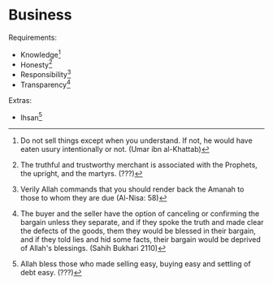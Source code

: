 # Business

Requirements:
* Knowledge[^knowledge]
* Honesty[^honesty]
* Responsibility[^amanah]
* Transparency[^transparency]

Extras:
* Ihsan[^ihsan]

[^knowledge]: Do not sell things except when you understand. If not, he would have eaten usury intentionally or not. (Umar ibn al-Khattab)

[^honesty]: The truthful and trustworthy merchant is associated with the Prophets, the upright, and the martyrs. (???)

[^amanah]: Verily Allah commands that you should render back the Amanah to those to whom they are due (Al-Nisa: 58)

[^ihsan]: Allah bless those who made selling easy, buying easy and settling of debt easy. (???)

[^transparency]: The buyer and the seller have the option of canceling or confirming the bargain unless they separate, and if they spoke the truth and made clear the defects of the goods, them they would be blessed in their bargain, and if they told lies and hid some facts, their bargain would be deprived of Allah's blessings. (Sahih Bukhari 2110)

